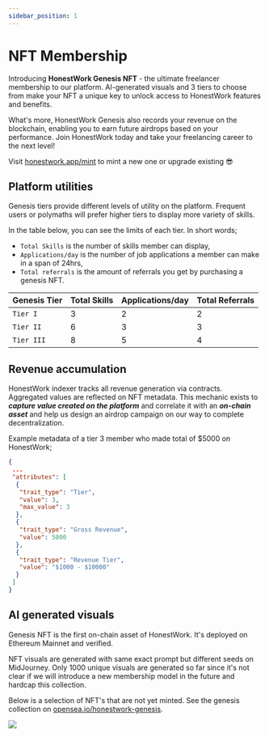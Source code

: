 ```yaml
---
sidebar_position: 1
---
```


# NFT Membership 

Introducing **HonestWork Genesis NFT** - the ultimate freelancer membership to our platform. AI-generated visuals and 3 tiers to choose from make your NFT a unique key to unlock access to HonestWork features and benefits. 

What's more, HonestWork Genesis also records your revenue on the blockchain, enabling you to earn future airdrops based on your performance. Join HonestWork today and take your freelancing career to the next level!

Visit [honestwork.app/mint](https://honestwork.app/mint) to mint a new one or upgrade existing 😎

## Platform utilities

Genesis tiers provide different levels of utility on the platform. Frequent users or polymaths will prefer higher tiers to display more variety of skills.

In the table below, you can see the limits of each tier. In short words;
* `Total Skills` is the number of skills member can display,
* `Applications/day` is the number of job applications a member can make in a span of 24hrs,
* `Total referrals` is the amount of referrals you get by purchasing a genesis NFT.

| Genesis Tier   | Total Skills         | Applications/day  | Total Referrals     |
| -------------- | -------------------- | ----------------- | ------------------- |
| `Tier I`       | 3                    | 2                 | 2                   |
| `Tier II`      | 6                    | 3                 | 3                   |
| `Tier III`     | 8                    | 5                 | 4                   |


## Revenue accumulation

HonestWork indexer tracks all revenue generation via contracts. Aggregated values are reflected on NFT metadata. This
mechanic exists to **_capture value created on the platform_** and correlate it with an **_on-chain asset_** and help us design an airdrop campaign on our way to complete decentralization.

Example metadata of a tier 3 member who made total of $5000 on HonestWork;
```json title="honestwork-genesis-nft/metadata"
{
 ...
 "attributes": [
  {
   "trait_type": "Tier",
   "value": 3,
   "max_value": 3
  },
  {
   "trait_type": "Gross Revenue",
   "value": 5000
  },
  {
   "trait_type": "Revenue Tier",
   "value": "$1000 - $10000"
  }
 ]
}
```


## AI generated visuals
Genesis NFT is the first on-chain asset of HonestWork. It's deployed on Ethereum Mainnet and verified. 

NFT visuals are generated with same exact prompt but different seeds on MidJourney. 
Only 1000 unique visuals are generated so far since it's not clear if we will introduce a new membership model in the future and hardcap this collection.

Below is a selection of NFT's that are not yet minted. See the genesis collection on [opensea.io/honestwork-genesis](https://opensea.io/collection/honestwork-genesis "Genesis Collection").

![](https://honestwork-userfiles.fra1.cdn.digitaloceanspaces.com/docs_nft.png)

